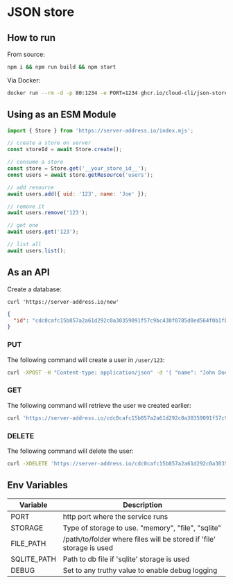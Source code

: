 # JSON store

## How to run

From source:

```sh
npm i && npm run build && npm start
```

Via Docker:

```sh
docker run --rm -d -p 80:1234 -e PORT=1234 ghcr.io/cloud-cli/json-store:latest
```

## Using as an ESM Module

```js
import { Store } from 'https://server-address.io/index.mjs';

// create a store on server
const storeId = await Store.create();

// consume a store
const store = Store.get('__your_store_id__');
const users = await store.getResource('users');

// add resource
await users.add({ uid: '123', name: 'Joe' });

// remove it
await users.remove('123');

// get one
await users.get('123');

// list all
await users.list();
```

## As an API

Create a database:

`curl 'https://server-address.io/new'`

```json
{
  "id": "cdc0cafc15b857a2a61d292c0a30359091f57c9bc430f0785d0ed564f0b1fb9b"
}
```

### PUT

The following command will create a user in `/user/123`:

```bash
curl -XPOST -H "Content-type: application/json" -d '{ "name": "John Doe" }' 'https://server-address.io/cdc0cafc15b857a2a61d292c0a30359091f57c9bc430f0785d0ed564f0b1fb9b/user/123'
```

### GET

The following command will retrieve the user we created earlier:

```bash
curl 'https://server-address.io/cdc0cafc15b857a2a61d292c0a30359091f57c9bc430f0785d0ed564f0b1fb9b/user/123'
```

### DELETE

The following command will delete the user:

```bash
curl -XDELETE 'https://server-address.io/cdc0cafc15b857a2a61d292c0a30359091f57c9bc430f0785d0ed564f0b1fb9b/user/123'
```

## Env Variables

| Variable    | Description                                                          |
| ----------- | -------------------------------------------------------------------- |
| PORT        | http port where the service runs                                     |
| STORAGE     | Type of storage to use. "memory", "file", "sqlite"                   |
| FILE_PATH   | /path/to/folder where files will be stored if 'file' storage is used |
| SQLITE_PATH | Path to db file if 'sqlite' storage is used                          |
| DEBUG       | Set to any truthy value to enable debug logging                      |
